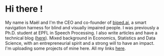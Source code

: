 # Hi there !

My name is Maël and I'm the CEO and co-founder of [biped.ai](https://biped.ai), a smart navigation harness for blind and visually impaired people. I was previously a Ph.D. student at EPFL in Speech Processing. I also write articles and have a technical blog ([here](https://maelfabien.github.io/)). Mixed background in Economics, Statistics and Data Science, with an entrepreneurial spirit and a strong will to have an impact. I'm uploading some projects of mine here. All my links [here](https://mael.ai).
